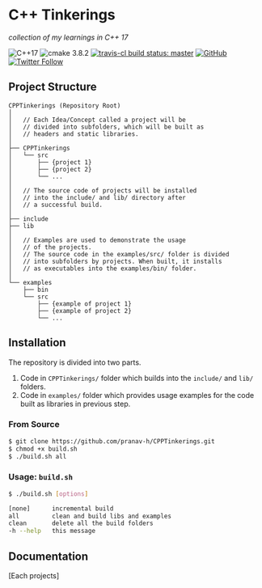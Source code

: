 # C++ Tinkerings
*collection of my learnings in C++ 17* 

![C++17](https://img.shields.io/badge/C%2B%2B-17-blue.svg) ![cmake 3.8.2](https://img.shields.io/badge/cmake-3.8.2-blue.svg) [![travis-cl build status: master](https://img.shields.io/travis/pranav-h/CPPTinkerings.svg)](https://travis-ci.org/pranav-h/CPPTinkerings) [![GitHub](https://img.shields.io/github/license/mashape/apistatus.svg)](LICENSE) [![Twitter Follow](https://img.shields.io/twitter/follow/iwhosee.svg?style=flat&label=Follow)](https://www.twitter.com/iwhosee)


## Project Structure
```
CPPTinkerings (Repository Root)
│   
│   // Each Idea/Concept called a project will be 
│   // divided into subfolders, which will be built as
│   // headers and static libraries.
│   
├── CPPTinkerings
│   └── src
│       ├── {project 1}
│       ├── {project 2}
│       └── ... 
│
│   // The source code of projects will be installed
│   // into the include/ and lib/ directory after
│   // a successful build.  
│     
├── include
├── lib 
│
│   // Examples are used to demonstrate the usage
│   // of the projects. 
│   // The source code in the examples/src/ folder is divided
│   // into subfolders by projects. When built, it installs 
│   // as executables into the examples/bin/ folder.
│
└── examples
    ├── bin
    └── src
        ├── {example of project 1}
        ├── {example of project 2}
        └── ... 
```


## Installation

The repository is divided into two parts.
1. Code in ```CPPTinkerings/``` folder which builds into the ```include/``` and ```lib/``` folders.
2. Code in ```examples/``` folder which provides usage examples for the code built as libraries in previous step.

### From Source

```bash
$ git clone https://github.com/pranav-h/CPPTinkerings.git
$ chmod +x build.sh
$ ./build.sh all
```
### Usage: ```build.sh```
```bash
$ ./build.sh [options]

[none]      incremental build
all         clean and build libs and examples
clean       delete all the build folders
-h --help   this message
```

## Documentation

[Each projects]
